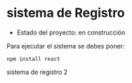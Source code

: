 <h1>sistema de Registro</h1>

- Estado del proyecto: en construcción

Para ejecutar el sistema se debes poner:

```npm install react```

sistema de registro 2
